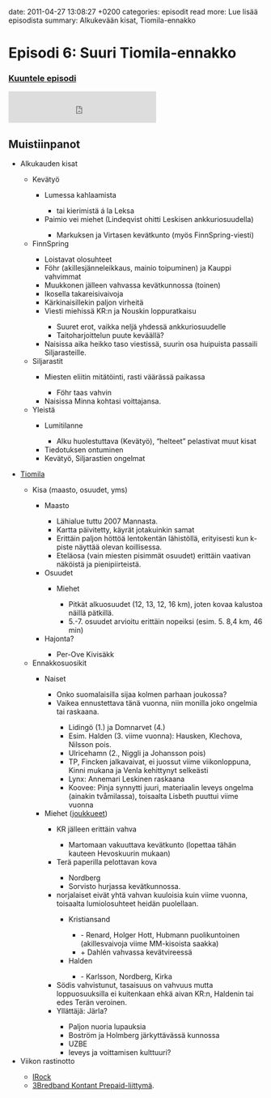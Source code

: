 date: 2011-04-27 13:08:27 +0200
categories: episodit
read more: Lue lis&auml;&auml; episodista
summary: Alkukev&auml;&auml;n kisat, Tiomila-ennakko

#  Episodi 6: Suuri Tiomila-ennakko

### [Kuuntele episodi](http://podcast.raskaasti.fi/3233/24960-episodi-6-suuri-tiomila-ennakko)

<iframe src="http://www.facebook.com/plugins/likebox.php?href=http%3A%2F%2Fwww.facebook.com%2Fpages%2FRaskaasti%2F164707666913459&amp;width=292&amp;colorscheme=dark&amp;show_faces=false&amp;stream=false&amp;header=false&amp;height=62" scrolling="no" frameborder="0" style="border:none; overflow:hidden; width:292px; height:62px;" allowTransparency="true">
</iframe>

  <h2>Muistiinpanot</h2>
<ul>
  <li>Alkukauden kisat</li>
  <ul>
    <li>Kev&auml;ty&ouml;</li>
    <ul>
      <li>Lumessa kahlaamista</li>
      <ul>
        <li>tai kierimist&auml; &aacute; la Leksa</li>
      </ul>
      <li>Paimio vei miehet (Lindeqvist ohitti Leskisen ankkuriosuudella)</li>
      <ul>
        <li>Markuksen ja Virtasen kev&auml;tkunto (my&ouml;s FinnSpring-viesti)</li>
      </ul>
    </ul>
    <li>FinnSpring</li>
    <ul>
      <li>Loistavat olosuhteet</li>
      <li>F&ouml;hr (akillesj&auml;nneleikkaus, mainio toipuminen) ja Kauppi vahvimmat</li>
      <li>Muukkonen j&auml;lleen vahvassa kev&auml;tkunnossa (toinen)</li>
      <li>Ikosella takareisivaivoja</li>
      <li>K&auml;rkinaisillekin paljon virheit&auml;</li>
      <li>Viesti miehiss&auml; KR:n ja Nouskin loppuratkaisu</li>
      <ul>
        <li>Suuret erot, vaikka nelj&auml; yhdess&auml; ankkuriosuudelle</li>
        <li>Taitoharjoittelun puute kev&auml;&auml;ll&auml;?</li>
      </ul>
      <li>Naisissa aika heikko taso viestiss&auml;, suurin osa huipuista passaili Siljarasteille.</li>
    </ul>
    <li>Siljarastit</li>
    <ul>
      <li>Miesten eliitin mit&auml;t&ouml;inti, rasti v&auml;&auml;r&auml;ss&auml; paikassa</li>
      <ul>
        <li>F&ouml;hr taas vahvin</li>
      </ul>
      <li>Naisissa Minna kohtasi voittajansa.</li>
    </ul>
    <li>Yleist&auml;</li>
    <ul>
      <li>Lumitilanne</li>
      <ul>
        <li>Alku huolestuttava (Kev&auml;ty&ouml;), “helteet” pelastivat muut kisat</li>
      </ul>
      <li>Tiedotuksen ontuminen</li>
      <li>Kev&auml;ty&ouml;, Siljarastien ongelmat</li>
    </ul>
  </ul>
</ul>
<ul>
  <li><a href="http://www.10mila.se/2011/">Tiomila</a></li>
  <ul>
    <li>Kisa (maasto, osuudet, yms)</li>
    <ul>
      <li>Maasto</li>
      <ul>
        <li>L&auml;hialue tuttu 2007 Mannasta.</li>
        <li>Kartta p&auml;ivitetty, k&auml;yr&auml;t jotakuinkin samat</li>
        <li>Eritt&auml;in paljon h&ouml;tt&ouml;&auml; lentokent&auml;n l&auml;hist&ouml;ll&auml;, erityisesti kun k-piste n&auml;ytt&auml;&auml; olevan koillisessa.</li>
        <li>Etel&auml;osa (vain miesten pisimm&auml;t osuudet) eritt&auml;in vaativan n&auml;k&ouml;ist&auml; ja pienipiirteist&auml;.</li>
      </ul>
      <li>Osuudet</li>
      <ul>
        <li>Miehet</li>
        <ul>
          <li>Pitk&auml;t alkuosuudet (12, 13, 12, 16 km), joten kovaa kalustoa n&auml;ill&auml; p&auml;tkill&auml;.</li>
          <li>5.-7. osuudet arvioitu eritt&auml;in nopeiksi (esim. 5. 8,4 km, 46 min)</li>
        </ul>
      </ul>
      <li>Hajonta?</li>
      <ul>
        <li>Per-Ove Kivis&auml;kk</li>
      </ul>
    </ul>
    <li>Ennakkosuosikit</li>
    <ul>
      <li>Naiset</li>
      <ul>
        <li>Onko suomalaisilla sijaa kolmen parhaan joukossa?</li>
        <li>Vaikea ennustettava t&auml;n&auml; vuonna, niin monilla joko ongelmia tai raskaana.</li>
        <ul>
          <li>Liding&ouml; (1.) ja Domnarvet (4.)</li>
          <li>Esim. Halden (3. viime vuonna): Hausken, Klechova, Nilsson pois.</li>
          <li>Ulricehamn (2., Niggli ja Johansson pois)</li>
          <li>TP, Fincken jalkavaivat, ei juossut viime viikonloppuna, Kinni mukana ja Venla kehittynyt selke&auml;sti</li>
          <li>Lynx: Annemari Leskinen raskaana</li>
          <li>Koovee: Pinja synnytti juuri, materiaalin leveys ongelma (ainakin tvåmilassa), toisaalta Lisbeth puuttui viime vuonna</li>
        </ul>
      </ul>
      <li>Miehet (<a href="http://10mila.se/2011/index.asp?page=500500&amp;avd=30&amp;lang=0&amp;klass=Herrar&amp;visning=1">joukkueet</a>)</li>
      <ul>
        <li>KR j&auml;lleen eritt&auml;in vahva</li>
        <ul>
          <li>Martomaan vakuuttava kev&auml;tkunto (lopettaa t&auml;h&auml;n kauteen Hevoskuurin mukaan)</li>
        </ul>
        <li>Ter&auml; paperilla pelottavan kova</li>
        <ul>
          <li>Nordberg</li>
          <li>Sorvisto hurjassa kev&auml;tkunnossa.</li>
        </ul>
        <li>norjalaiset eiv&auml;t yht&auml; vahvan kuuloisia kuin viime vuonna, toisaalta lumiolosuhteet heid&auml;n puolellaan.</li>
        <ul>
          <li>Kristiansand</li>
          <ul>
            <li>- Renard, Holger Hott, Hubmann puolikuntoinen (akillesvaivoja viime MM-kisoista saakka)</li>
            <li>+ Dahlén vahvassa kev&auml;tvireess&auml;</li>
          </ul>
          <li>Halden</li>
          <ul>
            <li>- Karlsson, Nordberg, Kirka</li>
          </ul>
        </ul>
        <li>S&ouml;dis vahvistunut, tasaisuus on vahvuus mutta loppuosuuksilla ei kuitenkaan ehk&auml; aivan KR:n, Haldenin tai edes Ter&auml;n veroinen.</li>
        <li>Yll&auml;tt&auml;j&auml;: J&auml;rla?</li>
        <ul>
          <li>Paljon nuoria lupauksia</li>
          <li>Bostr&ouml;m ja Holmberg j&auml;rkytt&auml;v&auml;ss&auml; kunnossa</li>
          <li>UZBE</li>
          <li>leveys ja voittamisen kulttuuri?</li>
        </ul>
      </ul>
    </ul>
  </ul>
  <li>Viikon rastinotto</li>
  <ul>
    <li><a href="http://vjsport.fi/kengat/irock/">IRock</a></li>
    <li><a href="http://www.tre.se/Privat/Mobilt-bredband/DataPrepaidPage/">3Bredband Kontant Prepaid-liittym&auml;</a>.</li>
  </ul>
</ul>

